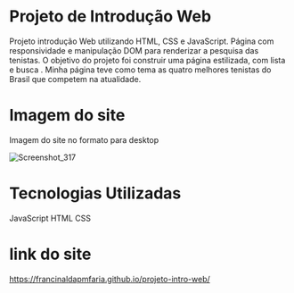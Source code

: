 # Projeto de Introdução  Web

Projeto introdução Web utilizando HTML, CSS e JavaScript. Página com responsividade e manipulação DOM para renderizar a pesquisa das  tenistas.
O objetivo do projeto foi construir uma página estilizada, com lista e busca .
Minha página teve como tema as quatro melhores tenistas do Brasil que competem na atualidade.


# Imagem do  site

Imagem do site no formato para desktop

![Screenshot_317](https://user-images.githubusercontent.com/111358030/213934523-a5358c68-c50c-4ee6-90aa-4fdfdea4bfc4.png)

# Tecnologias Utilizadas

JavaScript
HTML
CSS

#  link do site

https://francinaldapmfaria.github.io/projeto-intro-web/




